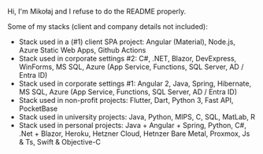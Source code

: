 Hi, I'm Mikołaj and I refuse to do the README properly.

Some of my stacks (client and company details not included):
- Stack used in a (#1) client SPA project: Angular (Material), Node.js, Azure Static Web Apps, Github Actions
- Stack used in corporate settings #2: C#, .NET, Blazor, DevExpress, WinForms, MS SQL, Azure (App Service, Functions, SQL Server, AD / Entra ID)
- Stack used in corporate settings #1: Angular 2, Java, Spring, Hibernate, MS SQL, Azure (App Service, Functions, SQL Server, AD / Entra ID)
- Stack used in non-profit projects: Flutter, Dart, Python 3, Fast API, PocketBase
- Stack used in university projects: Java, Python, MIPS, C, SQL, MatLab, R
- Stack used in personal projects: Java + Angular + Spring, Python, C#, .Net + Blazor, Heroku, Hetzner Cloud, Hetnzer Bare Metal, Proxmox, Js & Ts, Swift & Objective-C
